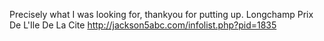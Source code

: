 Precisely  what I was  looking  for,  thankyou  for  putting up.
Longchamp Prix De L'Ile De La Cite http://jackson5abc.com/infolist.php?pid=1835